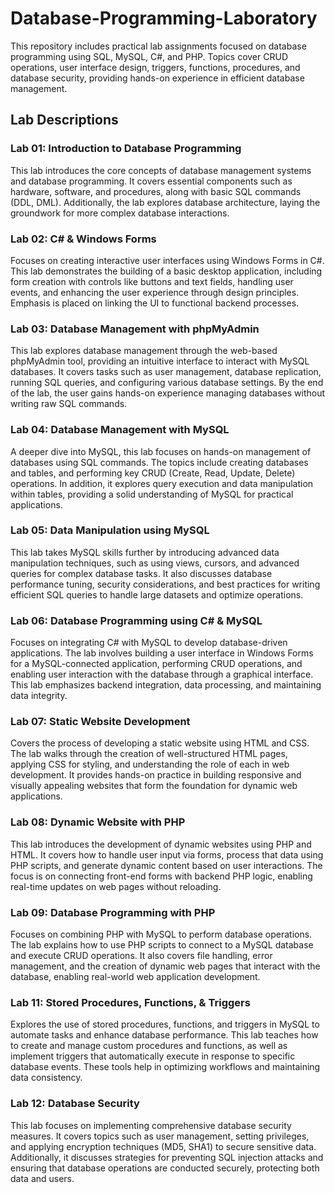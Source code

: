 # Database-Programming-Laboratory
This repository includes practical lab assignments focused on database programming using SQL, MySQL, C#, and PHP. Topics cover CRUD operations, user interface design, triggers, functions, procedures, and database security, providing hands-on experience in efficient database management.

## Lab Descriptions

### Lab 01: Introduction to Database Programming
This lab introduces the core concepts of database management systems and database programming. It covers essential components such as hardware, software, and procedures, along with basic SQL commands (DDL, DML). Additionally, the lab explores database architecture, laying the groundwork for more complex database interactions.

### Lab 02: C# & Windows Forms
Focuses on creating interactive user interfaces using Windows Forms in C#. This lab demonstrates the building of a basic desktop application, including form creation with controls like buttons and text fields, handling user events, and enhancing the user experience through design principles. Emphasis is placed on linking the UI to functional backend processes.

### Lab 03: Database Management with phpMyAdmin
This lab explores database management through the web-based phpMyAdmin tool, providing an intuitive interface to interact with MySQL databases. It covers tasks such as user management, database replication, running SQL queries, and configuring various database settings. By the end of the lab, the user gains hands-on experience managing databases without writing raw SQL commands.

### Lab 04: Database Management with MySQL
A deeper dive into MySQL, this lab focuses on hands-on management of databases using SQL commands. The topics include creating databases and tables, and performing key CRUD (Create, Read, Update, Delete) operations. In addition, it explores query execution and data manipulation within tables, providing a solid understanding of MySQL for practical applications.

### Lab 05: Data Manipulation using MySQL
This lab takes MySQL skills further by introducing advanced data manipulation techniques, such as using views, cursors, and advanced queries for complex database tasks. It also discusses database performance tuning, security considerations, and best practices for writing efficient SQL queries to handle large datasets and optimize operations.

### Lab 06: Database Programming using C# & MySQL
Focuses on integrating C# with MySQL to develop database-driven applications. The lab involves building a user interface in Windows Forms for a MySQL-connected application, performing CRUD operations, and enabling user interaction with the database through a graphical interface. This lab emphasizes backend integration, data processing, and maintaining data integrity.

### Lab 07: Static Website Development
Covers the process of developing a static website using HTML and CSS. The lab walks through the creation of well-structured HTML pages, applying CSS for styling, and understanding the role of each in web development. It provides hands-on practice in building responsive and visually appealing websites that form the foundation for dynamic web applications.

### Lab 08: Dynamic Website with PHP
This lab introduces the development of dynamic websites using PHP and HTML. It covers how to handle user input via forms, process that data using PHP scripts, and generate dynamic content based on user interactions. The focus is on connecting front-end forms with backend PHP logic, enabling real-time updates on web pages without reloading.

### Lab 09: Database Programming with PHP
Focuses on combining PHP with MySQL to perform database operations. The lab explains how to use PHP scripts to connect to a MySQL database and execute CRUD operations. It also covers file handling, error management, and the creation of dynamic web pages that interact with the database, enabling real-world web application development.

### Lab 11: Stored Procedures, Functions, & Triggers
Explores the use of stored procedures, functions, and triggers in MySQL to automate tasks and enhance database performance. This lab teaches how to create and manage custom procedures and functions, as well as implement triggers that automatically execute in response to specific database events. These tools help in optimizing workflows and maintaining data consistency.

### Lab 12: Database Security
This lab focuses on implementing comprehensive database security measures. It covers topics such as user management, setting privileges, and applying encryption techniques (MD5, SHA1) to secure sensitive data. Additionally, it discusses strategies for preventing SQL injection attacks and ensuring that database operations are conducted securely, protecting both data and users.

